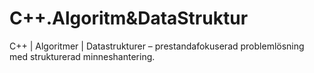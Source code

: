 # C++.Algoritm&DataStruktur
C++ | Algoritmer | Datastrukturer – prestandafokuserad problemlösning med strukturerad minneshantering.
